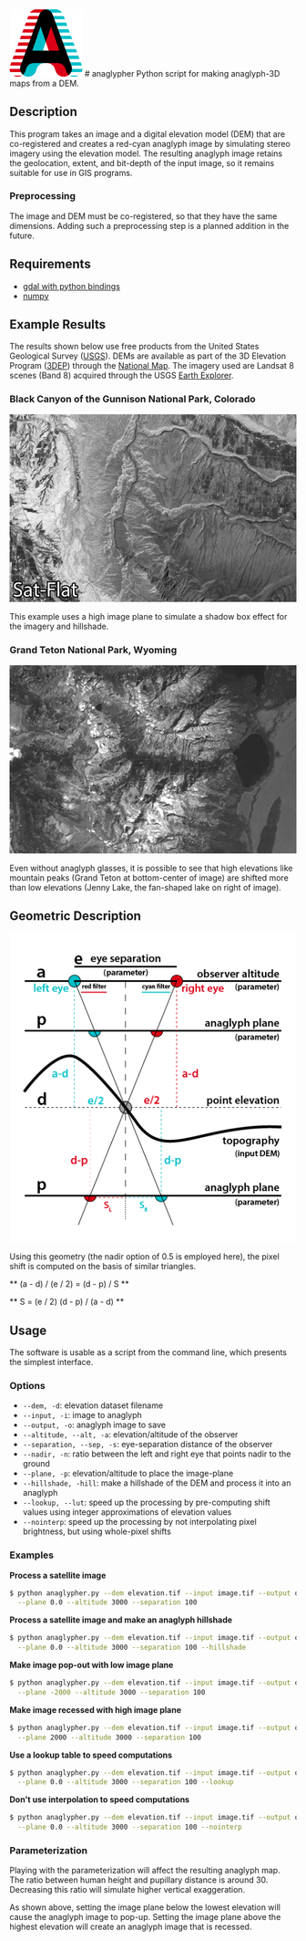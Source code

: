 <img src="images/anaglypher_logo_large.png" width=128>
# anaglypher
Python script for making anaglyph-3D maps from a DEM.

## Description
This program takes an image and a digital elevation model (DEM) that are
co-registered and creates a red-cyan anaglyph image by simulating stereo
imagery using the elevation model. The resulting anaglyph image retains the
geolocation, extent, and bit-depth of the input image, so it remains suitable for
use in GIS programs.

### Preprocessing
The image and DEM must be co-registered, so that they have the same dimensions.
Adding such a preprocessing step is a planned addition in the future.

## Requirements
* [gdal with python bindings](http://www.gdal.org/)
* [numpy](http://www.numpy.org/)

## Example Results
The results shown below use free products from the United States Geological Survey ([USGS](https://www.usgs.gov/)). DEMs are available as part of the 3D Elevation Program ([3DEP](http://nationalmap.gov/3DEP/index.html)) through the [National Map](http://viewer.nationalmap.gov/basic/?basemap=b1&category=ned,nedsrc&title=3DEP%20View). The imagery used are Landsat 8 scenes (Band 8) acquired through the USGS [Earth Explorer](http://earthexplorer.usgs.gov/).

### Black Canyon of the Gunnison National Park, Colorado
![Black Canyon](images/black_canyon_3sec.gif)

This example uses a high image plane to simulate a shadow box effect for the imagery and hillshade.

### Grand Teton National Park, Wyoming
![Grand Teton](images/tetons_1sec.gif)

Even without anaglyph glasses, it is possible to see that high elevations like mountain peaks (Grand Teton at bottom-center of image) are shifted more than low elevations (Jenny Lake, the fan-shaped lake on right of image).

## Geometric Description
![anaglypher geometry](images/anaglypher_geometry.png)

Using this geometry (the nadir option of 0.5 is employed here), the pixel shift is computed on the basis of similar triangles.

** (a - d) / (e / 2) = (d - p) / S **

** S = (e / 2) (d - p) / (a - d) **

## Usage
The software is usable as a script from the command line, which presents the simplest interface.

### Options
* `--dem, -d`: elevation dataset filename
* `--input, -i`: image to anaglyph
* `--output, -o`: anaglyph image to save
* `--altitude, --alt, -a`: elevation/altitude of the observer
* `--separation, --sep, -s`: eye-separation distance of the observer
* `--nadir, -n`: ratio between the left and right eye that points nadir to the ground
* `--plane, -p`: elevation/altitude to place the image-plane
* `--hillshade, -hill`: make a hillshade of the DEM and process it into an anaglyph
* `--lookup, --lut`: speed up the processing by pre-computing shift values using integer approximations of elevation values
* `--nointerp`: speed up the processing by not interpolating pixel brightness, but using whole-pixel shifts

### Examples
**Process a satellite image**
```bash
$ python anaglypher.py --dem elevation.tif --input image.tif --output output.tif \
  --plane 0.0 --altitude 3000 --separation 100
```

**Process a satellite image and make an anaglyph hillshade**
```bash
$ python anaglypher.py --dem elevation.tif --input image.tif --output output.tif \
  --plane 0.0 --altitude 3000 --separation 100 --hillshade
```

**Make image pop-out with low image plane**
```bash
$ python anaglypher.py --dem elevation.tif --input image.tif --output output.tif \
  --plane -2000 --altitude 3000 --separation 100
```

**Make image recessed with high image plane**
```bash
$ python anaglypher.py --dem elevation.tif --input image.tif --output output.tif \
  --plane 2000 --altitude 3000 --separation 100
```

**Use a lookup table to speed computations**
```bash
$ python anaglypher.py --dem elevation.tif --input image.tif --output output.tif \
  --plane 0.0 --altitude 3000 --separation 100 --lookup
```

**Don't use interpolation to speed computations**
```bash
$ python anaglypher.py --dem elevation.tif --input image.tif --output output.tif \
  --plane 0.0 --altitude 3000 --separation 100 --nointerp
```

### Parameterization
Playing with the parameterization will affect the resulting anaglyph map.
The ratio between human height and pupillary distance is around 30.
Decreasing this ratio will simulate higher vertical exaggeration.

As shown above, setting the image plane below the lowest elevation will cause
the anaglyph image to pop-up.
Setting the image plane above the highest elevation will create an anaglyph
image that is recessed.
